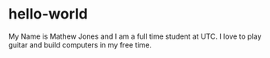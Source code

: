 # hello-world
My Name is Mathew Jones and I am a full time student at UTC.
I love to play guitar and build computers in my free time. 
